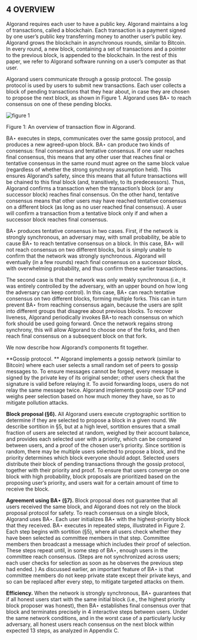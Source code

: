 ## 4 OVERVIEW

Algorand requires each user to have a public key.
 Algorand maintains a log of transactions, called a blockchain.
 Each transaction is a payment signed by one user’s public key transferring money to another user’s public key.
 Algorand grows the blockchain in asynchronous rounds, similar to Bitcoin.
 In every round, a new block, containing a set of transactions and a pointer to the previous block, is appended to the blockchain.
 In the rest of this paper, we refer to Algorand software running on a user’s computer as that user.


Algorand users communicate through a gossip protocol.
 The gossip protocol is used by users to submit new transactions.
 Each user collects a block of pending transactions that they hear about, in case they are chosen to propose the next block, as shown in Figure 1.
 Algorand uses BA⋆ to reach consensus on one of these pending blocks.

![figure 1](https://user-images.githubusercontent.com/22833166/37685757-9872e650-2ccf-11e8-841f-cee2eb0b01e6.jpg)

Figure 1: An overview of transaction flow in Algorand.


BA⋆ executes in steps, communicates over the same gossip protocol, and produces a new agreed-upon block.
 BA⋆ can produce two kinds of consensus: final consensus and tentative consensus.
 If one user reaches final consensus, this means that any other user that reaches final or tentative consensus in the same round must agree on the same block value (regardless of whether the strong synchrony assumption held).
 This ensures Algorand’s safety, since this means that all future transactions will be chained to this final block (and, transitively, to its predecessors).
 Thus, Algorand confirms a transaction when the transaction’s block (or any successor block) reaches final consensus.
 On the other hand, tentative consensus means that other users may have reached tentative consensus on a different block (as long as no user reached final consensus).
 A user will confirm a transaction from a tentative block only if and when a successor block reaches final consensus.


BA⋆ produces tentative consensus in two cases.
 First, if the network is strongly synchronous, an adversary may, with small probability, be able to cause BA⋆ to reach tentative consensus on a block.
 In this case, BA⋆ will not reach consensus on two different blocks, but is simply unable to confirm that the network was strongly synchronous.
 Algorand will eventually (in a few rounds) reach final consensus on a successor block, with overwhelming probability, and thus confirm these earlier transactions.


The second case is that the network was only weakly synchronous (i.e., it was entirely controlled by the adversary, with an upper bound on how long the adversary can keep control).
 In this case, BA⋆ can reach tentative consensus on two different blocks, forming multiple forks.
 This can in turn prevent BA⋆ from reaching consensus again, because the users are split into different groups that disagree about previous blocks.
 To recover liveness, Algorand periodically invokes BA⋆to reach consensus on which fork should be used going forward.
 Once the network regains strong synchrony, this will allow Algorand to choose one of the forks, and then reach final consensus on a subsequent block on that fork.


We now describe how Algorand’s components fit together.


**Gossip protocol. ** Algorand implements a gossip network (similar to Bitcoin) where each user selects a small random set of peers to gossip messages to.
 To ensure messages cannot be forged, every message is signed by the private key of its original sender; other users check that the signature is valid before relaying it.
 To avoid forwarding loops, users do not relay the same message twice.
 Algorand implements gossip over TCP and weighs peer selection based on how much money they have, so as to mitigate pollution attacks.


**Block proposal (§6).** All Algorand users execute cryptographic sortition to determine if they are selected to propose a block in a given round.
 We describe sortition in §5, but at a high level, sortition ensures that a small fraction of users are selected at random, weighed by their account balance, and provides each selected user with a priority, which can be compared between users, and a proof of the chosen user’s priority.
 Since sortition is random, there may be multiple users selected to propose a block, and the priority determines which block everyone should adopt.
 Selected users distribute their block of pending transactions through the gossip protocol, together with their priority and proof.
 To ensure that users converge on one block with high probability, block proposals are prioritized based on the proposing user’s priority, and users wait for a certain amount of time to receive the block.


**Agreement using BA⋆ (§7).** Block proposal does not guarantee that all users received the same block, and Algorand does not rely on the block proposal protocol for safety.
 To reach consensus on a single block, Algorand uses BA⋆.
 Each user initializes BA⋆ with the highest-priority block that they received.
 BA⋆ executes in repeated steps, illustrated in Figure 2.
 Each step begins with sortition (§5), where all users check whether they have been selected as committee members in that step.
 Committee members then broadcast a message which includes their proof of selection.
 These steps repeat until, in some step of BA⋆, enough users in the committee reach consensus.
 (Steps are not synchronized across users; each user checks for selection as soon as he observes the previous step had ended.
) As discussed earlier, an important feature of BA⋆ is that committee members do not keep private state except their private keys, and so can be replaced after every step, to mitigate targeted attacks on them.


**Efficiency.** When the network is strongly synchronous, BA⋆ guarantees that if all honest users start with the same initial block (i.e., the highest priority block proposer was honest), then BA⋆ establishes final consensus over that block and terminates precisely in 4 interactive steps between users.
 Under the same network conditions, and in the worst case of a particularly lucky adversary, all honest users reach consensus on the next block within expected 13 steps, as analyzed in Appendix C.
